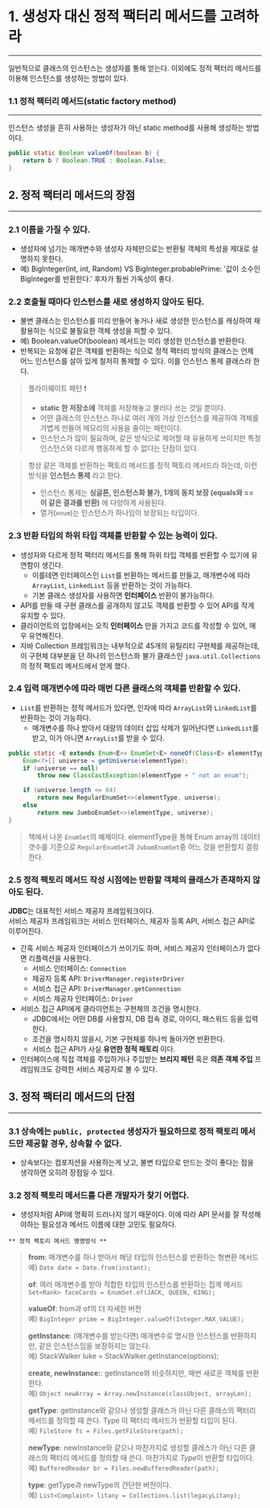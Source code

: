 # 1. 생성자 대신 정적 팩터리 메서드를 고려하라

---

일반적으로 클래스의 인스턴스는 생성자를 통해 얻는다.
이외에도 정적 팩터리 메서드를 이용해 인스턴스를 생성하는 방법이 있다.

### 1.1 정적 팩터리 메서드(static factory method)

---

인스턴스 생성을 흔히 사용하는 생성자가 아닌 static method를 사용해 생성하는 방법이다.

```java
public static Boolean valueOf(boolean b) {
	return b ? Boolean.TRUE : Boolean.False;
}
```

## 2. 정적 팩터리 메서드의 장점

---

### 2.1 이름을 가질 수 있다.

- 생성자에 넘기는 매개변수와 생성자 자체만으로는 반환될 객체의 특성을 제대로 설명하지 못한다.
- 예) BigInteger(int, int, Random) VS BigInteger.probablePrime: '값이 소수인 BigInteger를 반환한다.' 후자가 훨씬 가독성이 좋다.

### 2.2 호출될 때마다 인스턴스를 새로 생성하지 않아도 된다.

- 불변 클래스는 인스턴스를 미리 만들어 놓거나 새로 생성한 인스턴스를 캐싱하여 재활용하는 식으로 불필요한 객체 생성을 피할 수 있다.
- 예) Boolean.valueOf(boolean) 메서드는 미리 생성한 인스턴스를 반환한다.
- 반복되는 요청에 같은 객체를 반환하는 식으로 정적 팩터리 방식의 클래스는 언제 어느 인스턴스를 살아 있게 철저히 통제할 수 있다. 이를 인스턴스 통제 클래스라 한다.

> 플라이웨이트 패턴 ❗️
>
> - **static 한 저장소에** 객체를 저장해놓고 불러다 쓰는 것일 뿐이다.
> - 어떤 클래스의 인스턴스 하나로 여러 개의 가상 인스턴스를 제공하여 객체를 가볍게 만들어 메모리의 사용을 줄이는 패턴이다.
> - 인스턴스가 많이 필요하며, 같은 방식으로 제어할 때 유용하게 쓰이지만 특정 인스턴스와 다르게 행동하게 할 수 없다는 단점이 있다.

> 항상 같은 객체를 반환하는 팩토리 메서드를 정적 팩토리 메서드라 하는데, 이런 방식을 **인스턴스 통제** 라고 한다.
>
> - 인스턴스 통제는 **싱글톤, 인스턴스화 불가, 1개의 동치 보장 (equals와 == 이 같은 결과를 반환)** 에 다양하게 사용된다.
> - 열거(`enum`)는 인스턴스가 하나임이 보장되는 타입이다.

### 2.3 반환 타입의 하위 타입 객체를 반환할 수 있는 능력이 있다.

- 생성자와 다르게 정적 팩터리 메서드를 통해 하위 타입 객체를 반환할 수 있기에 유연함이 생긴다.
  - 이를테면 인터페이스인 `List`를 반환하는 메서드를 만들고, 매개변수에 따라 `ArrayList`, `LinkedList` 등을 반환하는 것이 가능하다.
  - 기본 클래스 생성자를 사용하면 **인터페이스** 반환이 불가능하다.
- API를 만들 때 구현 클래스를 공개하지 않고도 객체를 반환할 수 있어 API를 작게 유지할 수 있다.
- 클라이언트의 입장에서는 오직 **인터페이스** 만을 가지고 코드를 작성할 수 있어, 매우 유연해진다.
- 자바 Collection 프레임워크는 내부적으로 45개의 유틸리티 구현체를 제공하는데, 이 구현체 대부분을 단 하나의 인스턴스화 불가 클래스인 `java.util.Collections`의 정적 팩토리 메서드에서 얻게 했다.

### 2.4 입력 매개변수에 따라 매번 다른 클래스의 객체를 반환할 수 있다.

- `List`를 반환하는 정적 메서드가 있다면, 인자에 따라 `ArrayList`와 `LinkedList`를 반환하는 것이 가능하다.
  - 매개변수를 하나 받아서 대량의 데이터 삽입 삭제가 일어난다면 `LinkedList`를 받고, 이가 아니면 `ArrayList`를 받을 수 있다.

```java
public static <E extends Enum<E>> EnumSet<E> noneOf(Class<E> elementType) {
    Enum<?>[] universe = getUniverse(elementType);
    if (universe == null)
        throw new ClassCastException(elementType + " not an enum");

    if (universe.length <= 64)
        return new RegularEnumSet<>(elementType, universe);
    else
        return new JumboEnumSet<>(elementType, universe);
}
```

> 책에서 나온 `EnumSet`의 예제이다. elementType을 통해 Enum array의 데이터 갯수를 기준으로 `RegularEnumSet`과 `JubomEnumSet`중 어느 것을 반환할지 결정한다.

### 2.5 정적 팩토리 메서드 작성 시점에는 반환할 객체의 클래스가 존재하지 않아도 된다.

**JDBC**는 대표적인 서비스 제공자 프레임워크이다.  
서비스 제공자 프레임워크는 서비스 인터페이스, 제공자 등록 API, 서비스 접근 API로 이루어진다.

- 간혹 서비스 제공자 인터페이스가 쓰이기도 하며, 서비스 제공자 인터페이스가 없다면 리플렉션을 사용한다.
  - 서비스 인터페이스: `Connection`
  - 제공자 등록 API: `DriverManager.registerDriver`
  - 서비스 접근 API: `DriverManager.getConnection`
  - 서비스 제공자 인터페이스: `Driver`
- 서비스 접근 API에게 클라이언트는 구현체의 조건을 명시한다.
  - JDBC에서는 어떤 DB를 사용할지, DB 접속 경로, 아이디, 패스워드 등을 입력한다.
  - 조건을 명시하지 않을시, 기본 구현체를 하나씩 돌아가면 반환한다.
  - 서비스 접근 API가 사실 **유연한 정적 패토리** 이다.
- 인터페이스에 직접 객체를 주입하거나 주입받는 **브리지 패턴** 혹은 **의존 객체 주입** 프레임워크도 강력한 서비스 제공자로 볼 수 있다.

## 3. 정적 팩터리 메서드의 단점

---

### 3.1 상속에는 `public, protected` 생성자가 필요하므로 정적 팩토리 메서드만 제공할 경우, 상속할 수 없다.

- 상속보다는 컴포지션을 사용하는게 낫고, 불변 타입으로 만드는 것이 좋다는 점을 생각하면 오히려 장점일 수 있다.

### 3.2 정적 팩토리 메서드를 다른 개발자가 찾기 어렵다.

- 생성자처럼 API에 명확히 드러나지 않기 때문이다. 이에 따라 API 문서를 잘 작성해야하는 필요성과 메서드 이름에 대한 고민도 필요하다.

`** 정적 팩토리 메서드 명명방식 **`

> **from**: 매개변수를 하나 받아서 해당 타입의 인스턴스를 반환하는 형변환 메서드  
> 예) `Date date = Date.from(instant);`
>
> **of**: 여러 매개변수를 받아 적합한 타입의 인스턴스를 반환하는 집계 메서드  
> `Set<Rank> faceCards = EnumSet.of(JACK, QUEEN, KING);`
>
> **valueOf**: from과 of의 더 자세한 버전  
> 예) `BigInteger prime = BigInteger.valueOf(Integer.MAX_VALUE);`
>
> **getInstance**: (매개변수를 받는다면) 매개변수로 명시한 인스턴스를 반환하지만, 같은 인스턴스임을 보장하지는 않는다.  
> 예) StackWalker luke = StackWalker.getInstance(options);
>
> **create, newInstance:**: getInstance와 비슷하지만, 매번 새로운 객체를 반환한다.  
> 예) `Object newArray = Array.newInstance(classObject, arrayLen);`
>
> **getType**: getInstance와 같으나 생성할 클래스가 아닌 다른 클래스의 팩터리 메서드를 정의할 때 쓴다. Type 이 팩터리 메서드가 반환할 타입이 된다.  
> 예) `FileStore fs = Files.getFileStore(path);`
>
> **newType**: newInstance와 같으나 마찬가지로 생성할 클래스가 아닌 다른 클래스의 팩터리 메서드를 정의할 때 쓴다. 마찬가지로 *Type*이 반환할 타입이다.  
> 예) `BufferedReader br = Files.newBufferedReader(path);`
>
> **type**: getType과 newType의 간단한 버전이다.  
> 예) `List<Complaint> litany = Collections.list(legacyLitany);`
